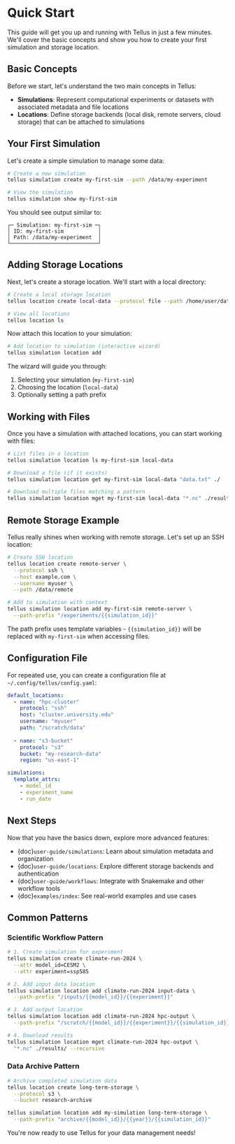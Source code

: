 # Quick Start

This guide will get you up and running with Tellus in just a few minutes. We'll cover the basic concepts and show you how to create your first simulation and storage location.

## Basic Concepts

Before we start, let's understand the two main concepts in Tellus:

- **Simulations**: Represent computational experiments or datasets with associated metadata and file locations
- **Locations**: Define storage backends (local disk, remote servers, cloud storage) that can be attached to simulations

## Your First Simulation

Let's create a simple simulation to manage some data:

```bash
# Create a new simulation
tellus simulation create my-first-sim --path /data/my-experiment

# View the simulation
tellus simulation show my-first-sim
```

You should see output similar to:

```
┌─ Simulation: my-first-sim ─┐
│ ID: my-first-sim           │
│ Path: /data/my-experiment  │
└────────────────────────────┘
```

## Adding Storage Locations

Next, let's create a storage location. We'll start with a local directory:

```bash
# Create a local storage location
tellus location create local-data --protocol file --path /home/user/data

# View all locations
tellus location ls
```

Now attach this location to your simulation:

```bash
# Add location to simulation (interactive wizard)
tellus simulation location add
```

The wizard will guide you through:
1. Selecting your simulation (`my-first-sim`)
2. Choosing the location (`local-data`)
3. Optionally setting a path prefix

## Working with Files

Once you have a simulation with attached locations, you can start working with files:

```bash
# List files in a location
tellus simulation location ls my-first-sim local-data

# Download a file (if it exists)
tellus simulation location get my-first-sim local-data "data.txt" ./

# Download multiple files matching a pattern
tellus simulation location mget my-first-sim local-data "*.nc" ./results/
```

## Remote Storage Example

Tellus really shines when working with remote storage. Let's set up an SSH location:

```bash
# Create SSH location
tellus location create remote-server \
  --protocol ssh \
  --host example.com \
  --username myuser \
  --path /data/remote

# Add to simulation with context
tellus simulation location add my-first-sim remote-server \
  --path-prefix "/experiments/{{simulation_id}}"
```

The path prefix uses template variables - `{{simulation_id}}` will be replaced with `my-first-sim` when accessing files.

## Configuration File

For repeated use, you can create a configuration file at `~/.config/tellus/config.yaml`:

```yaml
default_locations:
  - name: "hpc-cluster"
    protocol: "ssh"
    host: "cluster.university.edu"
    username: "myuser"
    path: "/scratch/data"
    
  - name: "s3-bucket"  
    protocol: "s3"
    bucket: "my-research-data"
    region: "us-east-1"

simulations:
  template_attrs:
    - model_id
    - experiment_name
    - run_date
```

## Next Steps

Now that you have the basics down, explore more advanced features:

- {doc}`user-guide/simulations`: Learn about simulation metadata and organization
- {doc}`user-guide/locations`: Explore different storage backends and authentication
- {doc}`user-guide/workflows`: Integrate with Snakemake and other workflow tools
- {doc}`examples/index`: See real-world examples and use cases

## Common Patterns

### Scientific Workflow Pattern

```bash
# 1. Create simulation for experiment
tellus simulation create climate-run-2024 \
  --attr model_id=CESM2 \
  --attr experiment=ssp585

# 2. Add input data location  
tellus simulation location add climate-run-2024 input-data \
  --path-prefix "/inputs/{{model_id}}/{{experiment}}"

# 3. Add output location
tellus simulation location add climate-run-2024 hpc-output \
  --path-prefix "/scratch/{{model_id}}/{{experiment}}/{{simulation_id}}"

# 4. Download results
tellus simulation location mget climate-run-2024 hpc-output \
  "*.nc" ./results/ --recursive
```

### Data Archive Pattern

```bash
# Archive completed simulation data
tellus location create long-term-storage \
  --protocol s3 \
  --bucket research-archive

tellus simulation location add my-simulation long-term-storage \
  --path-prefix "archive/{{model_id}}/{{year}}/{{simulation_id}}"
```

You're now ready to use Tellus for your data management needs!